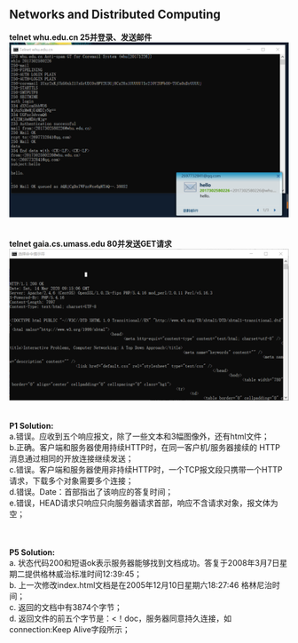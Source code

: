 ## Networks and Distributed Computing 

**telnet whu.edu.cn 25并登录、发送邮件** <br/>
![telnetWHU](https://github.com/Rea1One/images/blob/master/telnetWHU.png)
<br/>
<br/>
<br/>
**telnet gaia.cs.umass.edu 80并发送GET请求** <br/>
![telnetGaia](https://github.com/Rea1One/images/blob/master/telnetGaia.png)
<br/>
<br/>
<br/>
**P1 Solution:** <br/>
a.错误。应收到五个响应报文，除了一些文本和3幅图像外，还有html文件；<br/>
b.正确。客户端和服务器使用持续HTTP时，在同一客户机/服务器接续的 HTTP 消息通过相同的开放连接继续发送；<br/>
c.错误。客户端和服务器使用非持续HTTP时，一个TCP报文段只携带一个HTTP请求，下载多个对象需要多个连接；<br/>
d.错误。Date：首部指出了该响应的答复时间；<br/>
e.错误，HEAD请求只响应只向服务器请求首部，响应不含请求对象，报文体为空；<br/>
<br/>
<br/>
<br/>
**P5 Solution:**<br/>
a. 状态代码200和短语ok表示服务器能够找到文档成功。答复于2008年3月7日星期二提供格林威治标准时间12:39:45；<br/>
b. 上一次修改index.html文档是在2005年12月10日星期六18:27:46 格林尼治时间；<br/>
c. 返回的文档中有3874个字节；<br/>
d. 返回文件的前五个字节是：<！doc，服务器同意持久连接，如connection:Keep Alive字段所示；<br/>
